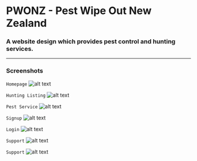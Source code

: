 # PWONZ - Pest Wipe Out New Zealand
### A website design which provides pest control and hunting services.

---

### Screenshots

  ```Homepage```
![alt text](https://github.com/ayushsingh02/pwonz/blob/73a10abed85f2339fad1359c7de1a3ddc21854dd/images/Home.png)


```Hunting Listing```
![alt text](https://github.com/ayushsingh02/pwonz/blob/73a10abed85f2339fad1359c7de1a3ddc21854dd/images/HuntingList.png)


```Pest Service```
![alt text](https://github.com/ayushsingh02/pwonz/blob/73a10abed85f2339fad1359c7de1a3ddc21854dd/images/PestList.png)


```Signup```
![alt text](https://github.com/ayushsingh02/pwonz/blob/73a10abed85f2339fad1359c7de1a3ddc21854dd/images/Signup.png)


```Login```
![alt text](https://github.com/ayushsingh02/pwonz/blob/73a10abed85f2339fad1359c7de1a3ddc21854dd/images/Login.png)


```Support```
![alt text](https://github.com/ayushsingh02/pwonz/blob/73a10abed85f2339fad1359c7de1a3ddc21854dd/images/Support.png)


```Support```
![alt text](https://github.com/ayushsingh02/pwonz/blob/73a10abed85f2339fad1359c7de1a3ddc21854dd/images/Thankyou.png)

